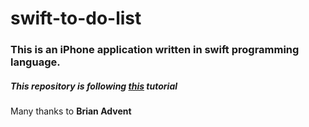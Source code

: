 # swift-to-do-list

### This is an iPhone application written in swift programming language.

##### This repository is following [this](https://www.youtube.com/watch?v=sxDSc2Z2W4g&feature=youtu.be) tutorial 

Many thanks to **Brian Advent**